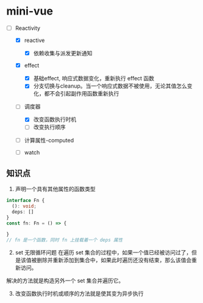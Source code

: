 # mini-vue

 - [ ] Reactivity
    - [x] reactive
      - [x] 依赖收集与派发更新通知
    - [x] effect
        - [x] 基础effect, 响应式数据变化，重新执行 effect 函数
        - [x] 分支切换与cleanup。当一个响应式数据不被使用，无论其值怎么变化，都不会引起副作用函数重新执行
    - [ ] 调度器
      - [x] 改变函数执行时机
      - [ ] 改变执行顺序
    - [ ] 计算属性-computed
    - [ ] watch


## 知识点

1. 声明一个具有其他属性的函数类型
```ts
interface Fn {
  (): void;
  deps: []
}
const fn: Fn = () => {

}
// fn 是一个函数，同时 fn 上挂载着一个 deps 属性
```

2. set 无限循环问题
在遍历 set 集合的过程中，如果一个值已经被访问过了，但是该值被删除并重新添加到集合中，如果此时遍历还没有结束，那么该值会重新访问。

解决的方法就是构造另外一个 set 集合并遍历它。

3. 改变函数执行时机或顺序的方法就是使其变为异步执行